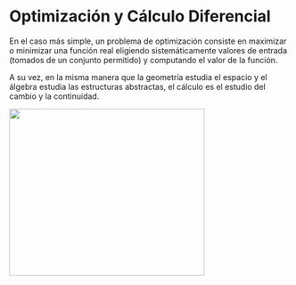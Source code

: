 # Optimización y Cálculo Diferencial
En el caso más simple, un problema de optimización consiste en maximizar o minimizar una función real eligiendo sistemáticamente valores de entrada (tomados de un conjunto permitido) y computando el valor de la función.

A su vez, en la misma manera que la geometría estudia el espacio y el álgebra estudia las estructuras abstractas, el cálculo es el estudio del cambio y la continuidad.

<img src="https://github.com/pedro9olivares/Bourbaki/assets/61219691/d3a2f413-76c1-4b74-98d8-319fcc77c7b7" width="350" height="300"/>




